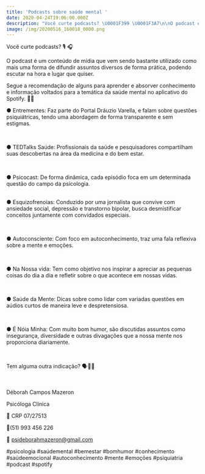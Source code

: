```yaml
---
title: 'Podcasts sobre saúde mental '
date: 2020-04-24T19:06:00.000Z
description: "Você curte podcasts? \U0001F399 \U0001F3A7\n\nO podcast é um conteúdo de mídia que vem sendo bastante utilizado como mais uma forma de difundir assuntos diversos de forma prática, podendo escutar na hora e lugar que quiser.\n"
image: /img/20200516_160018_0000.png
---
```

Você curte podcasts? 🎙 🎧



O podcast é um conteúdo de mídia que vem sendo bastante utilizado como mais uma forma de difundir assuntos diversos de forma prática, podendo escutar na hora e lugar que quiser.



Segue a recomendação de alguns para aprender e absorver conhecimento e informação voltados para a temática da saúde mental no aplicativo do Spotify. 🧠💭 ⠀⠀⠀⠀⠀⠀⠀⠀⠀⠀⠀⠀⠀⠀⠀⠀⠀⠀⠀⠀⠀

● Entrementes: Faz parte do Portal Dráuzio Varella, e falam sobre questões psiquiátricas, tendo uma abordagem de forma transparente e sem estigmas.

⠀⠀⠀⠀⠀⠀⠀⠀⠀⠀⠀⠀⠀⠀⠀⠀⠀⠀⠀⠀

● TEDTalks Saúde: Profissionais da saúde e pesquisadores compartilham suas descobertas na área da medicina e do bem estar.

⠀⠀⠀⠀⠀⠀⠀⠀⠀⠀⠀⠀⠀⠀⠀⠀⠀⠀⠀⠀⠀⠀⠀⠀⠀⠀⠀⠀

● Psicocast: De forma dinâmica, cada episódio foca em um determinada questão do campo da psicologia. ⠀⠀⠀⠀⠀⠀⠀⠀⠀⠀⠀⠀⠀⠀⠀⠀⠀⠀⠀⠀⠀⠀⠀⠀⠀⠀⠀⠀⠀⠀⠀

● Esquizofrenoias: Conduzido por uma jornalista que convive com ansiedade social, depressão e transtorno bipolar, busca desmistificar conceitos juntamente com convidados especiais.

⠀⠀⠀⠀⠀⠀⠀⠀⠀⠀⠀⠀⠀⠀⠀⠀⠀⠀⠀⠀⠀⠀⠀

● Autoconsciente: Com foco em autoconhecimento, traz uma fala reflexiva sobre a mente e emoções.

⠀⠀⠀⠀⠀⠀⠀⠀⠀⠀⠀⠀⠀⠀⠀⠀⠀⠀

● Na Nossa vida: Tem como objetivo nos inspirar a apreciar as pequenas coisas do dia a dia e refletir sobre o que acontece em nossas vidas.

⠀⠀⠀⠀⠀⠀⠀⠀⠀⠀⠀⠀⠀⠀⠀⠀⠀⠀⠀⠀

● Saúde da Mente: Dicas sobre como lidar com variadas questões em aúdios curtos de maneira leve e despretensiosa. ⠀⠀⠀

⠀⠀⠀⠀⠀⠀⠀⠀⠀⠀⠀⠀⠀⠀⠀⠀⠀

● É Nóia Minha: Com muito bom humor, são discutidas assuntos como insegurança, diversidade e outras divagações que a nossa mente nos proporciona diariamente.

⠀⠀⠀⠀⠀⠀⠀⠀⠀⠀⠀⠀⠀⠀⠀⠀⠀⠀⠀

Tem alguma outra indicação? 🗣💁‍♀️

⠀⠀⠀⠀⠀⠀⠀⠀⠀⠀

Déborah Campos Mazeron

Psicóloga Clínica

💬 CRP 07/27513

📱(51) 993 456 226

📧 psideborahmazeron@gmail.com



\#psicologia #saúdemental #bemestar #bomhumor #conhecimento #saúdeemocional #autoconhecimento #mente #emoções #psiquiatria #podcast #spotify
